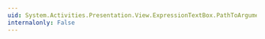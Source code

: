 ```yaml
---
uid: System.Activities.Presentation.View.ExpressionTextBox.PathToArgumentProperty
internalonly: False
---
```

